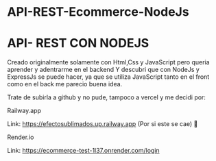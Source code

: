 # API-REST-Ecommerce-NodeJs

# API- REST CON NODEJS
Creado originalmente solamente con Html,Css y JavaScript pero queria aprender y adentrarme en el backend
Y descubri que con NodeJs y ExpressJs se puede hacer, ya que se utiliza JavaScript tanto en el front como en el back me parecio buena idea.

Trate de subirla a github y no pude, tampoco a vercel y me decidi por:

 Railway.app

Link: https://efectosublimados.up.railway.app   (Por si este se cae) 🤯

 Render.io
 
 Link: https://ecommerce-test-1l37.onrender.com/login
